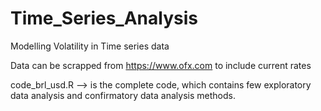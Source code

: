 # Time_Series_Analysis
Modelling Volatility in Time series data

Data can be scrapped from https://www.ofx.com to include current rates

code_brl_usd.R --> is the complete code, which contains few exploratory data analysis and confirmatory data analysis methods. 
